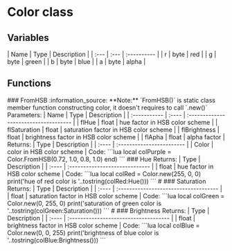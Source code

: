 # Color class

## Variables

  
 \| Name \| Type \| Description \| \| :--- \| :--- \| :---------- \| \| r \| byte \| red \| \| g \| byte \| green \| \| b \| byte \| blue \| \| a \| byte \| alpha \|

## Functions

 \#\#\# FromHSB :information\_source: \*\*Note:\*\* \`FromHSB\(\)\` is static class member function constructing color, it doesn't requires to call \`.new\(\)\` Parameters: \| Name \| Type \| Description \| \| :----------- \| :---- \| :------------------------------------ \| \| flHue \| float \| hue factor in HSB color scheme \| \| flSaturation \| float \| saturation factor in HSB color scheme \| \| flBrightness \| float \| brightness factor in HSB color scheme \| \| flApha \| float \| alpha factor \| Returns: \| Type \| Description \| \| :---- \| :------------------------ \| \| Color \| color in HSB color scheme \| Code: \`\`\`lua local colPurple = Color.FromHSB\(0.72, 1.0, 0.8, 1.0\) end\) \`\`\` \#\#\# Hue Returns: \| Type \| Description \| \| :---- \| :----------------------------- \| \| float \| hue factor in HSB color scheme \| Code: \`\`\`lua local colRed = Color.new\(255, 0, 0\) print\('hue of red color is '..tostring\(colRed:Hue\(\)\)\) \`\`\` \# \#\#\# Saturation Returns: \| Type \| Description \| \| :---- \| :------------------------------------ \| \| float \| saturation factor in HSB color scheme \| Code: \`\`\`lua local colGreen = Color.new\(0, 255, 0\) print\('saturation of green color is '..tostring\(colGreen:Saturation\(\)\)\) \`\`\` \# \#\#\# Brightness Returns: \| Type \| Description \| \| :---- \| :------------------------------------ \| \| float \| brightness factor in HSB color scheme \| Code: \`\`\`lua local colBlue = Color.new\(0, 0, 255\) print\('brightness of blue color is '..tostring\(colBlue:Brightness\(\)\)\) \`\`\`

